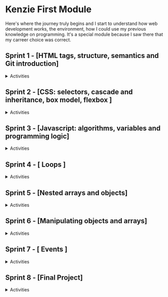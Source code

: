 # Kenzie First Module

<p>
  Here's where the journey truly begins and I start to understand how web development works, the environment, how I could use my previous knowledge on programming. It's a special module because I saw there that my carreer choice was correct. 
</p>

## Sprint 1 - [HTML tags, structure, semantics and Git introduction]

<details>
  <summary>Activities</summary>

### Activity S1_06 - Marking texts

Exercise goal: do first HTML page understantig tags properties and semantics.

<a href="./src/S1_06/index.html"> <img src="./src/assets/images/code_button.png"> </a> &nbsp; &nbsp;
<a href="https://luhmaria.github.io/Kenzie_M1/src/S1_06/index.html"> <img src="./src/assets/images/project_button.png"> </a> &nbsp; &nbsp;

---

### Activity S1_12 - Profile Page

Exercise goal: improve HTML knowledge by using new tags and attributes.

<a href="./src/S1_12/index.html"> <img src="./src/assets/images/code_button.png"> </a> &nbsp; &nbsp;
<a href="https://luhmaria.github.io/Kenzie_M1/src/S1_12/index.html"> <img src="./src/assets/images/project_button.png"> </a> &nbsp; &nbsp;

---

### Activity S1_26 - Kenzie's Blog

Exercise goal: improve HTML comprehension by recreating a existing structure

<a href="./src/S1_26/index.html"> <img src="./src/assets/images/code_button.png"> </a> &nbsp; &nbsp;
<a href="https://luhmaria.github.io/Kenzie_M1/src/S1_26/index.html"> <img src="./src/assets/images/project_button.png"> </a> &nbsp; &nbsp;

</details>

## Sprint 2 - [CSS: selectors, cascade and inheritance, box model, flexbox ]

<details>
  <summary>Activities</summary>

### Activity S2_07 - CSS Selectors

Exercise goal: Customize styling with specific selectors

<a href="./src/S2_07/index.html"> <img src="./src/assets/images/code_button.png"> </a> &nbsp; &nbsp;
<a href="https://luhmaria.github.io/Kenzie_M1/src/S2_07/index.html"> <img src="./src/assets/images/project_button.png"> </a> &nbsp; &nbsp;

---

### Activity S2_11 - Margin and Padding

Exercise goal: understand the concepts of spacing between elements

<a href="./src/S2_11/index.html"> <img src="./src/assets/images/code_button.png"> </a> &nbsp; &nbsp;
<a href="https://luhmaria.github.io/Kenzie_M1/src/S2_11/index.html"> <img src="./src/assets/images/project_button.png"> </a> &nbsp; &nbsp;

---

### Activity S2_13 - Using Pseudo Classes

Exercise goal: add effects using pseudo classes.

<a href="./src/S2_13/index.html"> <img src="./src/assets/images/code_button.png"> </a> &nbsp; &nbsp;
<a href="https://luhmaria.github.io/Kenzie_M1/src/S2_13/index.html"> <img src="./src/assets/images/project_button.png"> </a> &nbsp; &nbsp;

---

### Activity S2_14 - Blog Kenzie Academy Brasil

Exercise goal: add style to previous blog made with html only

<a href="./src/S2_14/index.html"> <img src="./src/assets/images/code_button.png"> </a> &nbsp; &nbsp;
<a href="https://luhmaria.github.io/Kenzie_M1/src/S2_14/index.html"> <img src="./src/assets/images/project_button.png"> </a> &nbsp; &nbsp;

---

### Activity S2_20 - Flexbox Menu

Exercise goal: learn more styling features

<a href="./src/S2_20/index.html"> <img src="./src/assets/images/code_button.png"> </a> &nbsp; &nbsp;
<a href="https://luhmaria.github.io/Kenzie_M1/src/S2_20/index.html"> <img src="./src/assets/images/project_button.png"> </a> &nbsp; &nbsp;

---

### Activity S2_21 - Blog Page

Exercise goal: exercise positioning concepts on a complex page

<a href="./src/S1_06/index.html"> <img src="./src/assets/images/code_button.png"> </a> &nbsp; &nbsp;
<a href="https://luhmaria.github.io/Kenzie_M1/src/S2_21/index.html"> <img src="./src/assets/images/project_button.png"> </a> &nbsp; &nbsp;

---

### Activity S2_23 - KenzieFlix

Exercise goal: recreate a known interface (netflix menu) using flexbox concepts

<a href="./src/S2_23/index.html"> <img src="./src/assets/images/code_button.png"> </a> &nbsp; &nbsp;
<a href="https://luhmaria.github.io/Kenzie_M1/src/S2_23/index.html"> <img src="./src/assets/images/project_button.png"> </a> &nbsp; &nbsp;

---

### Activity S2_24 - Tech Shop

Exercise goal: evolve styling concepts with a complete ecommerce page

<a href="./src/S2_24/index.html"> <img src="./src/assets/images/code_button.png"> </a> &nbsp; &nbsp;
<a href="https://luhmaria.github.io/Kenzie_M1/src/S2_24/index.html"> <img src="./src/assets/images/project_button.png"> </a> &nbsp; &nbsp;

</details>

## Sprint 3 - [Javascript: algorithms, variables and programming logic]

<details>
  <summary>Activities</summary>

### Activity S3_14 - Practicing with Variables

Exercise goal: improve programming logic
</br>
<b>Please update page to see prompts and interact</b>

<a href="./src/S3_14/index.html"> <img src="./src/assets/images/code_button.png"> </a> &nbsp; &nbsp;
<a href="https://luhmaria.github.io/Kenzie_M1/src/S3_14/index.html"> <img src="./src/assets/images/project_button.png"> </a> &nbsp; &nbsp;

---

### Activity S3_19 - Concierge Challenge

Exercise goal: improve programming logic
</br>
<b>Please update page to see prompts and interact</b>

<a href="./src/S3_19/index.html"> <img src="./src/assets/images/code_button.png"> </a> &nbsp; &nbsp;
<a href="https://luhmaria.github.io/Kenzie_M1/src/S3_19/index.html"> <img src="./src/assets/images/project_button.png"> </a> &nbsp; &nbsp;

---

### Activity S3_26 - Approved or Failed

Exercise goal: improve programming logic
</br>
<b>Please update page to see prompts and interact</b>

<a href="./src/S3_26/index.html"> <img src="./src/assets/images/code_button.png"> </a> &nbsp; &nbsp;
<a href="https://luhmaria.github.io/Kenzie_M1/src/S3_26/index.html"> <img src="./src/assets/images/project_button.png"> </a> &nbsp; &nbsp;

---

### Activity S3_27 - Javascript: First Steps

Exercise goal: improve programming logic
</br>
<b>Please update page to see prompts and interact</b>
<a href="./src/S3_27/index.html"> <img src="./src/assets/images/code_button.png"> </a> &nbsp; &nbsp;
<a href="https://luhmaria.github.io/Kenzie_M1/src/S3_27/index.html"> <img src="./src/assets/images/project_button.png"> </a> &nbsp; &nbsp;

---

### Activity S3_32 - Using Functions

Exercise goal: expand the possibilities with javascript through functions
</br>
<b>Please update page to see prompts and interact</b>

<a href="./src/S3_32/index.html"> <img src="./src/assets/images/code_button.png"> </a> &nbsp; &nbsp;
<a href="https://luhmaria.github.io/Kenzie_M1/src/S3_32/index.html"> <img src="./src/assets/images/project_button.png"> </a> &nbsp; &nbsp;

</details>

## Sprint 4 - [ Loops ]

<details>
  <summary>Activities</summary>

### Activity S4_10 - Katas 01

Exercise goal: improve logic with loops

<a href="./src/S4_10/index.html"> <img src="./src/assets/images/code_button.png"> </a> &nbsp; &nbsp;
<a href="https://luhmaria.github.io/Kenzie_M1/src/S4_10/index.html"> <img src="./src/assets/images/project_button.png"> </a> &nbsp; &nbsp;

---

### Activity S4_19 - SnapCrackle

Exercise goal: improve logic with loops

<a href="./src/S4_19/index.html"> <img src="./src/assets/images/code_button.png"> </a> &nbsp; &nbsp;
<a href="https://luhmaria.github.io/Kenzie_M1/src/S4_19/index.html"> <img src="./src/assets/images/project_button.png"> </a> &nbsp; &nbsp;

</details>

## Sprint 5 - [Nested arrays and objects]

<details>
  <summary>Activities</summary>

### Activity S5_07 - Web Barber

Exercise goal: understand objects concept

<a href="./src/S5_07/index.html"> <img src="./src/assets/images/code_button.png"> </a> &nbsp; &nbsp;

---

### Activity S5_10 - Katas 02

Exercise goal: improve logic using all tools learned

<a href="./src/S5_10/index.html"> <img src="./src/assets/images/code_button.png"> </a> &nbsp; &nbsp;
<a href="https://luhmaria.github.io/Kenzie_M1/src/S5_10/index.html"> <img src="./src/assets/images/project_button.png"> </a> &nbsp; &nbsp;

---

### Activity S5_16 - Lista de Lógica

Exercise goal: improve logic using all tools learned

<a href="./src/S5_16/index.html"> <img src="./src/assets/images/code_button.png"> </a> &nbsp; &nbsp;
<a href="https://luhmaria.github.io/Kenzie_M1/src/S5_16/index.html"> <img src="./src/assets/images/project_button.png"> </a> &nbsp; &nbsp;

---

### Activity S5_19 - Katas 03

Exercise goal: improve logic using all tools learned

<a href="./src/S5_19/index.html"> <img src="./src/assets/images/code_button.png"> </a> &nbsp; &nbsp;
<a href="https://luhmaria.github.io/Kenzie_M1/src/S5_19/index.html"> <img src="./src/assets/images/project_button.png"> </a> &nbsp; &nbsp;

</details>

## Sprint 6 - [Manipulating objects and arrays]

<details>
  <summary>Activities</summary>

### Activity S6_07 - Katas 04

Exercise goal: improve logic using all tools learned

<a href="./src/S6_07/index.html"> <img src="./src/assets/images/code_button.png"> </a> &nbsp; &nbsp;
<a href="https://luhmaria.github.io/Kenzie_M1/src/S6_07/index.html"> <img src="./src/assets/images/project_button.png"> </a> &nbsp; &nbsp;

---

### Activity S6_13 - Geek World

Exercise goal: build a web page using CSS and DOM concepts

<a href="./src/S6_13/index.html"> <img src="./src/assets/images/code_button.png"> </a> &nbsp; &nbsp;
<a href="https://luhmaria.github.io/Kenzie_M1/src/S6_13/index.html"> <img src="./src/assets/images/project_button.png"> </a> &nbsp; &nbsp;

</details>

## Sprint 7 - [ Events ]

<details>
  <summary>Activities</summary>

### Activity S7_06 - My Tasks

Exercise goal: implement logic from user interaction.

<a href="./src/S7_06/index.html"> <img src="./src/assets/images/code_button.png"> </a> &nbsp; &nbsp;
<a href="https://luhmaria.github.io/Kenzie_M1/src/S7_06/index.html"> <img src="./src/assets/images/project_button.png"> </a> &nbsp; &nbsp;

---

### Activity S7_07 - Lamp

Exercise goal: implement logic from user interaction using CSS.

<a href="./src/S7_07/index.html"> <img src="./src/assets/images/code_button.png"> </a> &nbsp; &nbsp;
<a href="https://luhmaria.github.io/Kenzie_M1/src/S7_07/index.html"> <img src="./src/assets/images/project_button.png"> </a> &nbsp; &nbsp;

---

### Activity S7_10 - Shopping list

Exercise goal: add elements to the interface capturing information from inputs

<a href="./src/S7_10/index.html"> <img src="./src/assets/images/code_button.png"> </a> &nbsp; &nbsp;
<a href="https://luhmaria.github.io/Kenzie_M1/src/S7_10/index.html"> <img src="./src/assets/images/project_button.png"> </a> &nbsp; &nbsp;

---

### Activity S7_13 - Manipulating Attributes

Exercise goal: conditional rendering

<a href="./src/S7_13/index.html"> <img src="./src/assets/images/code_button.png"> </a> &nbsp; &nbsp;
<a href="https://luhmaria.github.io/Kenzie_M1/src/S7_13/index.html"> <img src="./src/assets/images/project_button.png"> </a> &nbsp; &nbsp;

---

### Activity S7_15 - Shopping cart

Exercise goal: consolidate knowledge about events, positioning and DOM

<a href="./src/S7_15/index.html"> <img src="./src/assets/images/code_button.png"> </a> &nbsp; &nbsp;
<a href="https://luhmaria.github.io/Kenzie_M1/src/S7_15/index.html"> <img src="./src/assets/images/project_button.png"> </a> &nbsp; &nbsp;

</details>

## Sprint 8 - [Final Project]

<details>
  <summary>Activities</summary>

### Activity S8_01 - Tri-Brand

Exercise goal: Consolidate knowledge obtained using all concepts: manipulation of arrays and objects, elaboration of functions, DOM, events, CSS and array methods.

<a href="./src/S8_01/index.html"> <img src="./src/assets/images/code_button.png"> </a> &nbsp; &nbsp;
<a href="https://luhmaria.github.io/Kenzie_M1/src/S8_01/index.html"> <img src="./src/assets/images/project_button.png"> </a> &nbsp; &nbsp;

</details>
